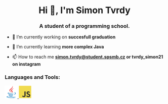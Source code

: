 <h1 align="center">Hi 👋, I'm Simon Tvrdy</h1>
<h3 align="center">A student of a programming school.</h3>

- 🔭 I’m currently working on **succesfull graduation**

- 🌱 I’m currently learning **more complex Java**

- 📫 How to reach me **simon.tvrdy@student.spsmb.cz or tvrdy_simon21 on instagram**



<h3 align="left">Languages and Tools:</h3>
<p align="left"> <a href="https://www.java.com" target="_blank" rel="noreferrer"> <img src="https://raw.githubusercontent.com/devicons/devicon/master/icons/java/java-original.svg" alt="java" width="40" height="40"/> </a> <a href="https://developer.mozilla.org/en-US/docs/Web/JavaScript" target="_blank" rel="noreferrer"> <img src="https://raw.githubusercontent.com/devicons/devicon/master/icons/javascript/javascript-original.svg" alt="javascript" width="40" height="40"/> </a> </p>
